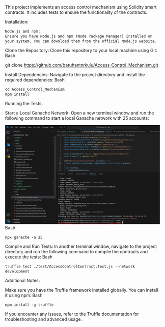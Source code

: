 This project implements an access control mechanism using Solidity smart contracts. It includes tests to ensure the functionality of the contracts.

Installation:

    Node.js and npm:
    Ensure you have Node.js and npm (Node Package Manager) installed on your system. You can download them from the official Node.js website.   

Clone the Repository:
Clone this repository to your local machine using Git:
Bash

git clone https://github.com/batuhantnrkulu/Access_Control_Mechanism.git

Install Dependencies:
Navigate to the project directory and install the required dependencies:
Bash

    cd Access_Control_Mechanism
    npm install

Running the Tests:

Start a Local Ganache Network:
Open a new terminal window and run the following command to start a local Ganache network with 25 accounts:

![alt text](https://github.com/batuhantnrkulu/Access_Control_Mechanism/blob/main/readme1.PNG?raw=true)
Bash

    npx ganache -a 25

Compile and Run Tests:
In another terminal window, navigate to the project directory and run the following command to compile the contracts and execute the tests:
Bash

    truffle test ./test/AccessControlContract.test.js --network development

Additional Notes:

Make sure you have the Truffle framework installed globally. You can install it using npm:
Bash

    npm install -g truffle

If you encounter any issues, refer to the Truffle documentation for troubleshooting and advanced usage.
